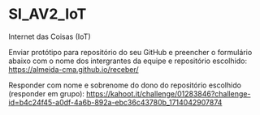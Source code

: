 # SI_AV2_IoT
Internet das Coisas (IoT)

Enviar protótipo para repositório do seu GitHub e preencher o formulário abaixo com o nome dos intergrantes da equipe e repositório escolhido:
https://almeida-cma.github.io/receber/

Responder com nome e sobrenome do dono do repositório escolhido (responder em grupo):
https://kahoot.it/challenge/01283846?challenge-id=b4c24f45-a0df-4a6b-892a-ebc36c43780b_1714042907874
